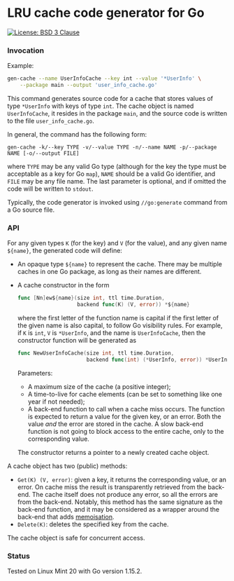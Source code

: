 # LRU cache code generator for Go

[![License: BSD 3 Clause](https://img.shields.io/badge/License-BSD_3--Clause-yellow.svg)](https://opensource.org/licenses/BSD-3-Clause)

### Invocation

Example:
```sh
gen-cache --name UserInfoCache --key int --value '*UserInfo' \
	--package main --output 'user_info_cache.go'
```
This command generates source code for a cache that stores values of type `*UserInfo`
with keys of type `int`. The cache object is named `UserInfoCache`, it resides in the package `main`,
and the source code is written to the file `user_info_cache.go`.

In general, the command has the following form:
```
gen-cache -k/--key TYPE -v/--value TYPE -n/--name NAME -p/--package NAME [-o/--output FILE]
```
where `TYPE` may be any valid Go type (although for the key the type must be acceptable as a key for
Go `map`), `NAME` should be a valid Go identifier, and `FILE` may be any file name. The last parameter
is optional, and if omitted the code will be written to `stdout`.

Typically, the code generator is invoked using `//go:generate` command from a Go source file.

### API

For any given types `K` (for the key) and `V` (for the value), and any given name `${name}`,
the generated code will define:

* An opaque type `${name}` to represent the cache. There may be multiple caches in one Go
package, as long as their names are different.

* A cache constructor in the form
	```Go
	func [Nn]ew${name}(size int, ttl time.Duration,
	                   backend func(K) (V, error)) *${name}
	```
	where the first letter of the function name is capital if the first letter of the given name
	is also capital, to follow Go visibility rules. For example, if `K` is `int`, `V` is `*UserInfo`,
	and the name is `UserInfoCache`, then the constructor function will be generated as
	```Go
	func NewUserInfoCache(size int, ttl time.Duration,
	                      backend func(int) (*UserInfo, error)) *UserInfoCache
	```
	Parameters:
	* A maximum size of the cache (a positive integer);
	* A time-to-live for cache elements (can be set to something like one year if not needed);
	* A back-end function to call when a cache miss occurs. The function is expected to return a value
		for the given key, or an error. Both the value _and_ the error are stored in the cache.
		A slow back-end function is not going to block access to the entire cache, only to the
		corresponding value.

	The constructor returns a pointer to a newly created cache object.

A cache object has two (public) methods:
* `Get(K) (V, error)`: given a key, it returns the corresponding value, or an error. On cache miss
the result is transparently retrieved from the back-end. The cache itself does not produce any error,
so all the errors are from the back-end. Notably, this method has the same signature as the
back-end function, and it may be considered as a wrapper around the back-end that adds
[memoisation](https://en.wikipedia.org/wiki/Memoization).
* `Delete(K)`: deletes the specified key from the cache.

The cache object is safe for concurrent access.

### Status

Tested on Linux Mint 20 with Go version 1.15.2.
